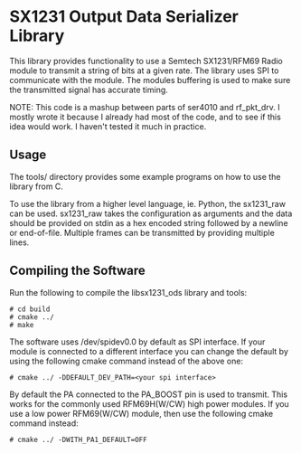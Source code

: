 SX1231 Output Data Serializer Library
=====================================
This library provides functionality to use a Semtech SX1231/RFM69 Radio module
to transmit a string of bits at a given rate. The library uses SPI to
communicate with the module. The modules buffering is used to make sure the
transmitted signal has accurate timing.

NOTE: This code is a mashup between parts of ser4010 and rf_pkt_drv. I mostly
wrote it because I already had most of the code, and to see if this idea would
work. I haven't tested it much in practice.

Usage
-----
The tools/ directory provides some example programs on how to use the library
from C.

To use the library from a higher level language, ie. Python, the sx1231_raw can
be used. sx1231_raw takes the configuration as arguments and the data should be
provided on stdin as a hex encoded string followed by a newline or end-of-file.
Multiple frames can be transmitted by providing multiple lines.

Compiling the Software
----------------------
Run the following to compile the libsx1231_ods library and tools:

    # cd build
    # cmake ../
    # make

The software uses /dev/spidev0.0 by default as SPI interface. If your module is
connected to a different interface you can change the default by using the
following cmake command instead of the above one:

    # cmake ../ -DDEFAULT_DEV_PATH=<your spi interface>

By default the PA connected to the PA_BOOST pin is used to transmit. This
works for the commonly used RFM69H(W/CW) high power modules. If you use a low
power RFM69(W/CW) module, then use the following cmake command instead:

    # cmake ../ -DWITH_PA1_DEFAULT=OFF
